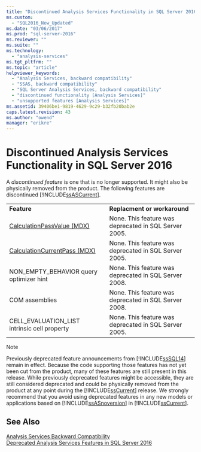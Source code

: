 ```yaml
---
title: "Discontinued Analysis Services Functionality in SQL Server 2016 | Microsoft Docs"
ms.custom: 
  - "SQL2016_New_Updated"
ms.date: "03/06/2017"
ms.prod: "sql-server-2016"
ms.reviewer: ""
ms.suite: ""
ms.technology: 
  - "analysis-services"
ms.tgt_pltfrm: ""
ms.topic: "article"
helpviewer_keywords: 
  - "Analysis Services, backward compatibility"
  - "SSAS, backward compatibility"
  - "SQL Server Analysis Services, backward compatibility"
  - "discontinued functionality [Analysis Services]"
  - "unsupported features [Analysis Services]"
ms.assetid: 39406be1-9819-4629-9c29-b32fb20bab2e
caps.latest.revision: 43
ms.author: "owend"
manager: "erikre"
---
```

# Discontinued Analysis Services Functionality in SQL Server 2016
  A *discontinued feature* is one that is no longer supported. It might also be physically removed from the product. The following features are discontinued [!INCLUDE[ssASCurrent](../analysis-services/includes/ssascurrent-md.md)].  
  
|||  
|-|-|  
|**Feature**|**Replacment or workaround**|  
|[CalculationPassValue &#40;MDX&#41;](../mdx/calculationpassvalue-mdx.md)|None. This feature was deprecated in SQL Server 2005.|  
|[CalculationCurrentPass &#40;MDX&#41;](../mdx/calculationcurrentpass-mdx.md)|None. This feature was deprecated in SQL Server 2005.|  
|NON_EMPTY_BEHAVIOR query optimizer hint|None. This feature was deprecated in SQL Server 2008.|  
|COM assemblies|None. This feature was deprecated in SQL Server 2008.|  
|CELL_EVALUATION_LIST intrinsic cell property|None. This feature was deprecated in SQL Server 2005.|  
  
> [!NOTE]  
>  Previously deprecated feature announcements from [!INCLUDE[ssSQL14](../analysis-services/includes/sssql14-md.md)] remain in effect. Because the code supporting those features has not yet been cut from the product, many  of these features are still present in this release. While previously deprecated features might be accessible, they are still considered deprecated and could be physically removed from the product at any point during the [!INCLUDE[ssCurrent](../advanced-analytics/r-services/includes/sscurrent-md.md)] release. We strongly recommend that you avoid using deprecated features in any new models or applications based on [!INCLUDE[ssASnoversion](../analysis-services/includes/ssasnoversion-md.md)] in [!INCLUDE[ssCurrent](../advanced-analytics/r-services/includes/sscurrent-md.md)].  
  
## See Also  
 [Analysis Services Backward Compatibility](../analysis-services/analysis-services-backward-compatibility.md)   
 [Deprecated Analysis Services Features in SQL Server 2016](../analysis-services/deprecated-analysis-services-features-in-sql-server-2016.md)  
  
  